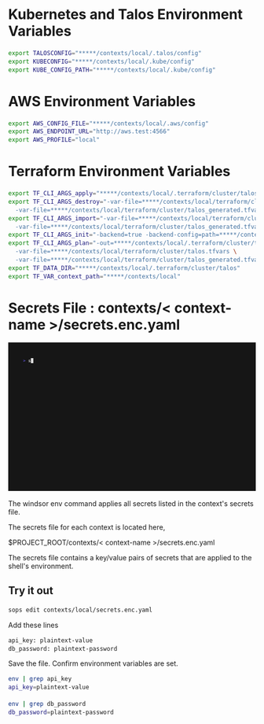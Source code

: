 # Kubernetes and Talos Environment Variables
```bash
export TALOSCONFIG="*****/contexts/local/.talos/config"
export KUBECONFIG="*****/contexts/local/.kube/config"
export KUBE_CONFIG_PATH="*****/contexts/local/.kube/config"
```

# AWS Environment Variables
```bash
export AWS_CONFIG_FILE="*****/contexts/local/.aws/config"
export AWS_ENDPOINT_URL="http://aws.test:4566"
export AWS_PROFILE="local"
```

# Terraform Environment Variables
```bash
export TF_CLI_ARGS_apply="*****/contexts/local/.terraform/cluster/talos/terraform.tfplan"
export TF_CLI_ARGS_destroy="-var-file=*****/contexts/local/terraform/cluster/talos.tfvars \
  -var-file=*****/contexts/local/terraform/cluster/talos_generated.tfvars.json"
export TF_CLI_ARGS_import="-var-file=*****/contexts/local/terraform/cluster/talos.tfvars \
  -var-file=*****/contexts/local/terraform/cluster/talos_generated.tfvars.json"
export TF_CLI_ARGS_init="-backend=true -backend-config=path=*****/contexts/local/.tfstate/cluster/talos/terraform.tfstate"
export TF_CLI_ARGS_plan="-out=*****/contexts/local/.terraform/cluster/talos/terraform.tfplan \
  -var-file=*****/contexts/local/terraform/cluster/talos.tfvars \
  -var-file=*****/contexts/local/terraform/cluster/talos_generated.tfvars.json"
export TF_DATA_DIR="*****/contexts/local/.terraform/cluster/talos"
export TF_VAR_context_path="*****/contexts/local"
```

# Secrets File : contexts/< context-name >/secrets.enc.yaml

![secrets](../img/sops-secret.gif)

The windsor env command applies all secrets listed in the context's secrets file.

The secrets file for each context is located here,

$PROJECT_ROOT/contexts/< context-name >/secrets.enc.yaml

The secrets file contains a key/value pairs of secrets that are applied to the shell's environment.


## Try it out

```bash
sops edit contexts/local/secrets.enc.yaml
```

Add these lines

```bash
api_key: plaintext-value
db_password: plaintext-password
```

Save the file.  Confirm environment variables are set.

```bash
env | grep api_key
api_key=plaintext-value

env | grep db_password
db_password=plaintext-password
```
